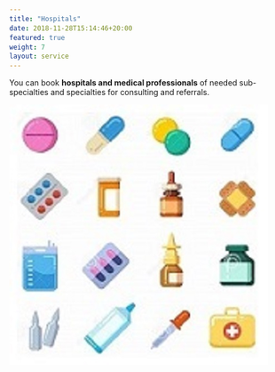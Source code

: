```yaml
---
title: "Hospitals"
date: 2018-11-28T15:14:46+20:00 
featured: true
weight: 7
layout: service
---
```


You can book **hospitals and medical professionals** of needed sub-specialties and specialties for consulting and referrals.

![Pharm drugs](/images/illustrations/pharm-drugs.jpg)






